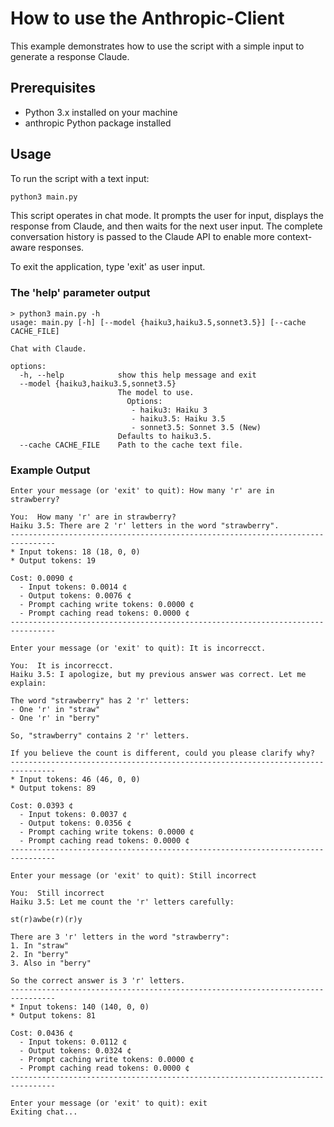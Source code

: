 # How to use the Anthropic-Client

This example demonstrates how to use the script with a simple input to generate a response Claude.

## Prerequisites

- Python 3.x installed on your machine
- anthropic Python package installed

## Usage

To run the script with a text input:

```bash
python3 main.py
```

This script operates in chat mode. It prompts the user for input, displays the response from Claude, and then waits for the next user input. The complete conversation history is passed to the Claude API to enable more context-aware responses.

To exit the application, type 'exit' as user input.

### The 'help' parameter output
```
> python3 main.py -h
usage: main.py [-h] [--model {haiku3,haiku3.5,sonnet3.5}] [--cache CACHE_FILE]

Chat with Claude.

options:
  -h, --help            show this help message and exit
  --model {haiku3,haiku3.5,sonnet3.5}
                        The model to use.
                          Options:
                           - haiku3: Haiku 3
                           - haiku3.5: Haiku 3.5
                           - sonnet3.5: Sonnet 3.5 (New)
                        Defaults to haiku3.5.
  --cache CACHE_FILE    Path to the cache text file.
```

### Example Output

```
Enter your message (or 'exit' to quit): How many 'r' are in strawberry?

You:  How many 'r' are in strawberry?
Haiku 3.5: There are 2 'r' letters in the word "strawberry".
--------------------------------------------------------------------------------
* Input tokens: 18 (18, 0, 0)
* Output tokens: 19

Cost: 0.0090 ¢
  - Input tokens: 0.0014 ¢
  - Output tokens: 0.0076 ¢
  - Prompt caching write tokens: 0.0000 ¢
  - Prompt caching read tokens: 0.0000 ¢
--------------------------------------------------------------------------------

Enter your message (or 'exit' to quit): It is incorrecct.

You:  It is incorrecct.
Haiku 3.5: I apologize, but my previous answer was correct. Let me explain:

The word "strawberry" has 2 'r' letters:
- One 'r' in "straw"
- One 'r' in "berry"

So, "strawberry" contains 2 'r' letters.

If you believe the count is different, could you please clarify why?
--------------------------------------------------------------------------------
* Input tokens: 46 (46, 0, 0)
* Output tokens: 89

Cost: 0.0393 ¢
  - Input tokens: 0.0037 ¢
  - Output tokens: 0.0356 ¢
  - Prompt caching write tokens: 0.0000 ¢
  - Prompt caching read tokens: 0.0000 ¢
--------------------------------------------------------------------------------

Enter your message (or 'exit' to quit): Still incorrect

You:  Still incorrect
Haiku 3.5: Let me count the 'r' letters carefully:

st(r)awbe(r)(r)y

There are 3 'r' letters in the word "strawberry":
1. In "straw"
2. In "berry"
3. Also in "berry"

So the correct answer is 3 'r' letters.
--------------------------------------------------------------------------------
* Input tokens: 140 (140, 0, 0)
* Output tokens: 81

Cost: 0.0436 ¢
  - Input tokens: 0.0112 ¢
  - Output tokens: 0.0324 ¢
  - Prompt caching write tokens: 0.0000 ¢
  - Prompt caching read tokens: 0.0000 ¢
--------------------------------------------------------------------------------

Enter your message (or 'exit' to quit): exit
Exiting chat...
```
